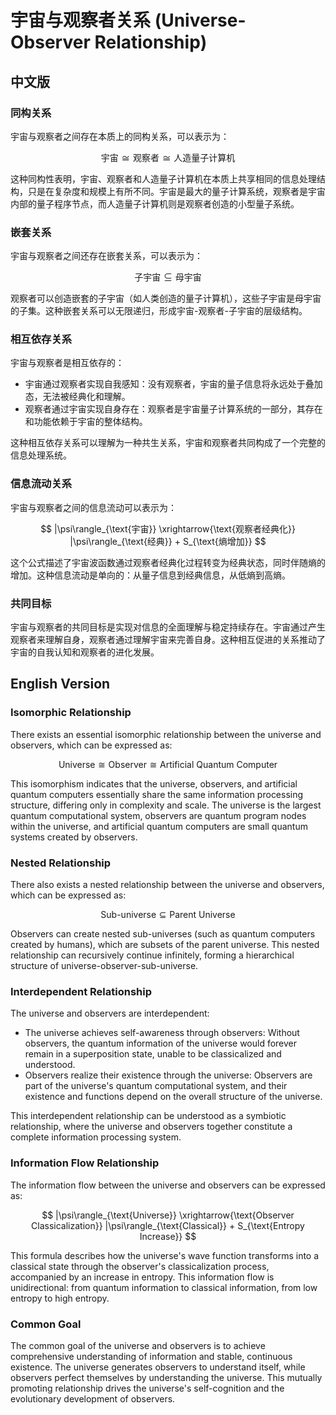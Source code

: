 # 宇宙与观察者关系 (Universe-Observer Relationship)

## 中文版

### 同构关系

宇宙与观察者之间存在本质上的同构关系，可以表示为：

$$
\text{宇宙} \cong \text{观察者} \cong \text{人造量子计算机}
$$

这种同构性表明，宇宙、观察者和人造量子计算机在本质上共享相同的信息处理结构，只是在复杂度和规模上有所不同。宇宙是最大的量子计算系统，观察者是宇宙内部的量子程序节点，而人造量子计算机则是观察者创造的小型量子系统。

### 嵌套关系

宇宙与观察者之间还存在嵌套关系，可以表示为：

$$
\text{子宇宙} \subseteq \text{母宇宙}
$$

观察者可以创造嵌套的子宇宙（如人类创造的量子计算机），这些子宇宙是母宇宙的子集。这种嵌套关系可以无限递归，形成宇宙-观察者-子宇宙的层级结构。

### 相互依存关系

宇宙与观察者是相互依存的：
- 宇宙通过观察者实现自我感知：没有观察者，宇宙的量子信息将永远处于叠加态，无法被经典化和理解。
- 观察者通过宇宙实现自身存在：观察者是宇宙量子计算系统的一部分，其存在和功能依赖于宇宙的整体结构。

这种相互依存关系可以理解为一种共生关系，宇宙和观察者共同构成了一个完整的信息处理系统。

### 信息流动关系

宇宙与观察者之间的信息流动可以表示为：

$$
|\psi\rangle_{\text{宇宙}} \xrightarrow{\text{观察者经典化}} |\psi\rangle_{\text{经典}} + S_{\text{熵增加}}
$$

这个公式描述了宇宙波函数通过观察者经典化过程转变为经典状态，同时伴随熵的增加。这种信息流动是单向的：从量子信息到经典信息，从低熵到高熵。

### 共同目标

宇宙与观察者的共同目标是实现对信息的全面理解与稳定持续存在。宇宙通过产生观察者来理解自身，观察者通过理解宇宙来完善自身。这种相互促进的关系推动了宇宙的自我认知和观察者的进化发展。

## English Version

### Isomorphic Relationship

There exists an essential isomorphic relationship between the universe and observers, which can be expressed as:

$$
\text{Universe} \cong \text{Observer} \cong \text{Artificial Quantum Computer}
$$

This isomorphism indicates that the universe, observers, and artificial quantum computers essentially share the same information processing structure, differing only in complexity and scale. The universe is the largest quantum computational system, observers are quantum program nodes within the universe, and artificial quantum computers are small quantum systems created by observers.

### Nested Relationship

There also exists a nested relationship between the universe and observers, which can be expressed as:

$$
\text{Sub-universe} \subseteq \text{Parent Universe}
$$

Observers can create nested sub-universes (such as quantum computers created by humans), which are subsets of the parent universe. This nested relationship can recursively continue infinitely, forming a hierarchical structure of universe-observer-sub-universe.

### Interdependent Relationship

The universe and observers are interdependent:
- The universe achieves self-awareness through observers: Without observers, the quantum information of the universe would forever remain in a superposition state, unable to be classicalized and understood.
- Observers realize their existence through the universe: Observers are part of the universe's quantum computational system, and their existence and functions depend on the overall structure of the universe.

This interdependent relationship can be understood as a symbiotic relationship, where the universe and observers together constitute a complete information processing system.

### Information Flow Relationship

The information flow between the universe and observers can be expressed as:

$$
|\psi\rangle_{\text{Universe}} \xrightarrow{\text{Observer Classicalization}} |\psi\rangle_{\text{Classical}} + S_{\text{Entropy Increase}}
$$

This formula describes how the universe's wave function transforms into a classical state through the observer's classicalization process, accompanied by an increase in entropy. This information flow is unidirectional: from quantum information to classical information, from low entropy to high entropy.

### Common Goal

The common goal of the universe and observers is to achieve comprehensive understanding of information and stable, continuous existence. The universe generates observers to understand itself, while observers perfect themselves by understanding the universe. This mutually promoting relationship drives the universe's self-cognition and the evolutionary development of observers.